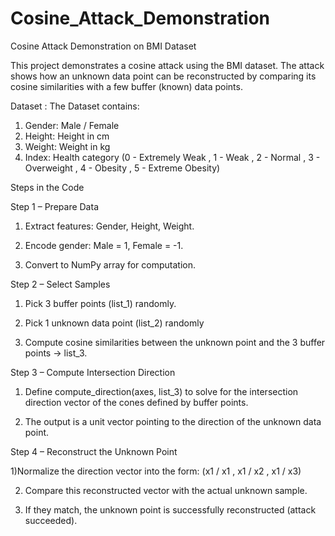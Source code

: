 # Cosine_Attack_Demonstration

Cosine Attack Demonstration on BMI Dataset

This project demonstrates a cosine attack using the BMI dataset. The attack shows how an unknown data point can be reconstructed by comparing its cosine similarities with a few buffer (known) data points.

Dataset :
The Dataset contains:
  1) Gender: Male / Female
  2) Height: Height in cm
  3) Weight: Weight in kg
  4) Index: Health category (0 - Extremely Weak , 1 - Weak , 2 - Normal , 3 - Overweight , 4 - Obesity , 5 - Extreme Obesity)


Steps in the Code

Step 1 – Prepare Data

  1) Extract features: Gender, Height, Weight.
  
  2) Encode gender: Male = 1, Female = -1.

  3) Convert to NumPy array for computation.

Step 2 – Select Samples

  1) Pick 3 buffer points (list_1) randomly.

  2) Pick 1 unknown data point (list_2) randomly

  3) Compute cosine similarities between the unknown point and the 3 buffer points → list_3.

Step 3 – Compute Intersection Direction

  1) Define compute_direction(axes, list_3) to solve for the intersection direction vector of the cones defined by buffer points.
  
  2) The output is a unit vector pointing to the direction of the unknown data point.

Step 4 – Reconstruct the Unknown Point

  1)Normalize the direction vector into the form: (x1 / ​x1 ​​, x1 / ​x2 ​​, x1 / ​x3​​)

  2) Compare this reconstructed vector with the actual unknown sample.
    
  3) If they match, the unknown point is successfully reconstructed (attack succeeded).

